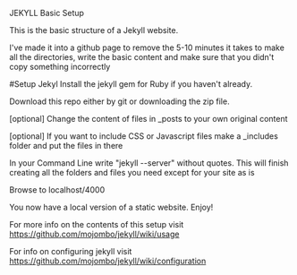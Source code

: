 JEKYLL Basic Setup

This is the basic structure of a Jekyll website.

I've made it into a github page to remove the 5-10 minutes it takes to make all the directories, write the basic content and make sure that you didn't copy something incorrectly


#Setup Jekyl
Install the jekyll gem for Ruby if you haven't already.

Download this repo either by git or downloading the zip file.

[optional] Change the content of files in _posts to your own original content

[optional] If you want to include CSS or Javascript files make a _includes folder and put the files in there

In your Command Line write "jekyll --server" without quotes.
This will finish creating all the folders and files you need except for your site as is

Browse to localhost/4000

You now have a local version of a static website. Enjoy!

For more info on the contents of this setup visit https://github.com/mojombo/jekyll/wiki/usage

For info on configuring jekyll visit https://github.com/mojombo/jekyll/wiki/configuration



